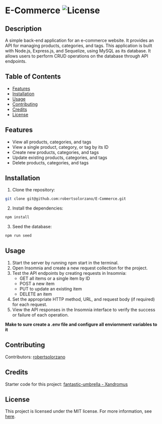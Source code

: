 # E-Commerce ![License](https://img.shields.io/badge/License-MIT-blue.svg) 

## Description

A simple back-end application for an e-commerce website. It provides an API for managing products, categories, and tags. This application is built with Node.js, Express.js, and Sequelize, using MySQL as its database. It allows users to perform CRUD operations on the database through API endpoints.

## Table of Contents

- [Features](#features)
- [Installation](#installation)
- [Usage](#usage)
- [Contributing](#contributing)
- [Credits](#credits)
- [License](#license)

## Features

- View all products, categories, and tags
- View a single product, category, or tag by its ID
- Create new products, categories, and tags
- Update existing products, categories, and tags
- Delete products, categories, and tags

## Installation

1. Clone the repository:
```bash
git clone git@github.com:robertsolorzano/E-Commerce.git
```

2. Install the dependencies:
```bash
npm install
```

3. Seed the database:
```bash
npm run seed
```

## Usage

1. Start the server by running npm start in the terminal.
2. Open Insomnia and create a new request collection for the project.
3. Test the API endpoints by creating requests in Insomnia:
    - GET all items or a single item by ID
    - POST a new item
    - PUT to update an existing item
    - DELETE an item
4. Set the appropriate HTTP method, URL, and request body (if required) for each request.
5. View the API responses in the Insomnia interface to verify the success or failure of each operation.

**Make to sure create a .env file and configure all enviornment variables to it**

## Contributing

Contributors: [robertsolorzano](https://github.com/robertsolorzano)


## Credits

Starter code for this project:
[fantastic-umbrella - Xandromus](https://github.com/coding-boot-camp/fantastic-umbrella)


## License

This project is licensed under the MIT license. For more information, see [here](https://opensource.org/licenses/MIT).
  
